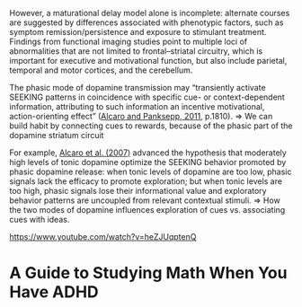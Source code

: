 However, a maturational delay model alone is incomplete: alternate courses are suggested by differences associated with phenotypic factors, such as symptom remission/persistence and exposure to stimulant treatment. Findings from functional imaging studies point to multiple loci of abnormalities that are not limited to frontal–striatal circuitry, which is important for executive and motivational function, but also include parietal, temporal and motor cortices, and the cerebellum.

The phasic mode of dopamine transmission may “transiently activate SEEKING patterns in coincidence with specific cue- or context-dependent information, attributing to such information an incentive motivational, action-orienting effect” ([Alcaro and Panksepp, 2011](https://www.frontiersin.org/articles/10.3389/fnhum.2017.00145/full#B2), p.1810).
=> We can build habit by connecting cues to rewards, because of the phasic part of the dopamine striatum circuit

For example, [Alcaro et al. (2007)](https://www.frontiersin.org/articles/10.3389/fnhum.2017.00145/full#B3) advanced the hypothesis that moderately high levels of tonic dopamine optimize the SEEKING behavior promoted by phasic dopamine release: when tonic levels of dopamine are too low, phasic signals lack the efficacy to promote exploration; but when tonic levels are too high, phasic signals lose their informational value and exploratory behavior patterns are uncoupled from relevant contextual stimuli.
=> How the two modes of dopamine influences exploration of cues vs. associating cues with ideas.

https://www.youtube.com/watch?v=heZJUqptenQ
# A Guide to Studying Math When You Have ADHD